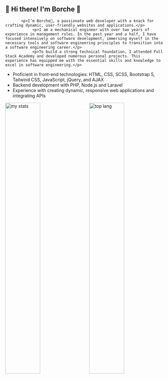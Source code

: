 
## 👋 Hi there! I'm Borche 🚀
           <p>I’m Borche👋, a passionate web developer with a knack for crafting dynamic, user-friendly websites and applications.</p>
                <p>I am a mechanical engineer with over two years of experience in management roles. In the past year and a half, I have focused intensively on software development, immersing myself in the necessary tools and software engineering principles to transition into a software engineering career.</p>
                <p>To build a strong technical foundation, I attended Full Stack Academy and developed numerous personal projects. This experience has equipped me with the essential skills and knowledge to excel in software engineering.</p>



<ul>
  <li>Proficient in front-end technologies: HTML, CSS, SCSS, Bootstrap 5, Tailwind CSS, JavaScript, jQuery, and AJAX</li>
  <li>Backend development with PHP, Node.js and Laravel</li>
  <li>Experience with creating dynamic, responsive web applications and integrating APIs</li>
</ul>

<img  alt="my stats" align="left" width="47%"  src="https://github-readme-stats.vercel.app/api?username=borchekojikj&show_icons=true">
<img alt="top lang" align="right" width="47%"   src="https://github-readme-stats.vercel.app/api/top-langs/?username=borchekojikj&layout=compact"> 




<!--
**borchekojikj/borchekojikj** is a ✨ _special_ ✨ repository because its `README.md` (this file) appears on your GitHub profile.

Here are some ideas to get you started:

- 🔭 I’m currently working on ...
- 🌱 I’m currently learning ...
- 👯 I’m looking to collaborate on ...
- 🤔 I’m looking for help with ...
- 💬 Ask me about ...
- 📫 How to reach me: ...
- 😄 Pronouns: ...
- ⚡ Fun fact: ...
-->
